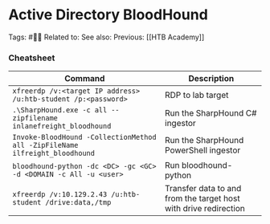 # Active Directory BloodHound

Tags: #🧑‍🎓
Related to:
See also:
Previous: [[HTB Academy]]

### Cheatsheet

| **Command** | **Description** |
| --------------|-------------------|
| `xfreerdp /v:<target IP address> /u:htb-student /p:<password>` | RDP to lab target |
| `.\SharpHound.exe -c all --zipfilename inlanefreight_bloodhound` | Run the SharpHound C# ingestor |
| `Invoke-BloodHound -CollectionMethod all -ZipFileName ilfreight_bloodhound` | Run the SharpHound PowerShell ingestor |
| `bloodhound-python -dc <DC> -gc <GC> -d <DOMAIN -c All -u <user>` | Run bloodhound-python |
| `xfreerdp /v:10.129.2.43 /u:htb-student /drive:data,/tmp` | Transfer data to and from the target host with drive redirection|